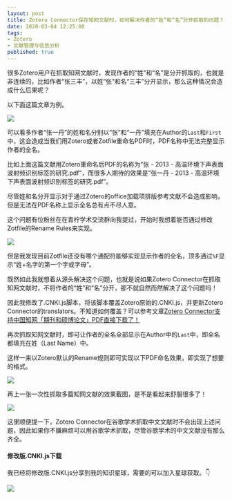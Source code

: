 ```yaml
---
layout: post
title: Zotero Connector保存知网文献时，如何解决作者的“姓”和“名”分开抓取的问题？
date: 2020-03-04 12:25:00
tags: 
- Zotero
- 文献管理与信息分析
published: true
---
```


很多Zotero用户在抓取知网文献时，发现作者的“姓”和“名”是分开抓取的，也就是非连续的，比如作者“张三丰”，以姓“张”和名“三丰”分开显示，那么这种情况会造成什么后果呢？

以下面这篇文章为例。

![](https://tva1.sinaimg.cn/large/00831rSTly1gchsec1fqkj31740q8jvk.jpg)

可以看多作者“张一丹”的姓和名分别以“张”和“一丹”填充在Author的`Last`和`First`中，这会造成当我们用Zotero或者Zotfile重命名PDF时，PDF名称中无法完整显示作者的全名。

比如上面这篇文献用Zotero重命名后PDF的名称为“张 - 2013 - 高温环境下声表面波射频识别标签的研究.pdf”，而很多人期待的效果是“张一丹 - 2013 - 高温环境下声表面波射频识别标签的研究.pdf”。

尽管姓和名分开显示对于通过Zotero的office加载项排版参考文献不会造成影响，但是无法在PDF名称上显示全名总有点不尽人意。

这个问题有位粉丝在在青柠学术交流群向我提过，开始时我想着能否通过修改Zotfile的Rename Rules来实现。

![](https://tva1.sinaimg.cn/large/00831rSTly1gchsn0g2faj30k60lv0uc.jpg)

但是我发现目前Zotfile还没有哪个通配符能够实现显示作者的全名，顶多通过`%F`显示“姓+名字的第一个字或字母”。

既然如此我就想着从源头解决这个问题，也就是说如果Zotero Connector在抓取知网文献时，不将作者的“姓”和“名”分开，那不就自然而然解决了这个问题吗！

因此我修改了.CNKI.js脚本，将该脚本覆盖Zotero原始的.CNKI.js，并更新Zotero Connector的translators。不知道如何覆盖？可以参考文章[Zotero Connector支持中国知网「期刊和硕博论文」PDF直接下载了！](https://mp.weixin.qq.com/s/JA0ZPKQC4n0rznzuuVbCig)

再次抓取知网文献时，即可让作者的全名全部显示在Author中的`Last`中，即全名都填充在姓（Last Name）中。

这样一来以Zotero默认的Rename规则即可实现以下PDF命名效果，即实现了想要的格式。

![](https://tva1.sinaimg.cn/large/00831rSTly1gcht77u19bj31740q878g.jpg)

再上一张一次性抓取多篇知网文献的效果截图，是不是看起来舒服很多了！

![](https://tva1.sinaimg.cn/large/00831rSTly1gcht9q8fm0j31740q810y.jpg)

这里顺便提一下，Zotero Connector在谷歌学术抓取中文文献时不会出现上述问题，因此如果你不嫌麻烦可以用谷歌学术抓取，尽管谷歌学术的中文文献没有那么齐全。

#### 修改版.CNKI.js下载

我已经将修改版.CNKI.js分享到我的知识星球，需要的可以加入星球获取。👇

![](https://tva1.sinaimg.cn/large/00831rSTly1gchtdlieauj30ku1eadjr.jpg)

